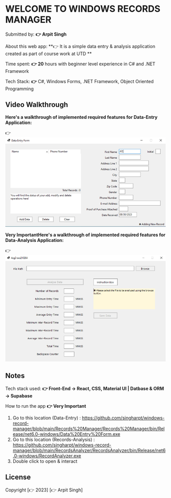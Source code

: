 # WELCOME TO WINDOWS RECORDS MANAGER

Submitted by: **👉 Arpit Singh**

About this web app: **👉 It is a simple data entry & analysis application created as part of course work at UTD **

Time spent: **👉 20** hours with beginner level experience in C# and .NET Framework

Tech Stack: **👉** C#, Windows Forms, .NET Framework, Object Oriented Programming

## Video Walkthrough

**Here's a walkthrough of implemented required features for Data-Entry Application:**

👉<img src='https://github.com/singharpt/windows-record-manager/blob/main/data-entry.gif' title='Data Entry Application Walkthrough' width='' alt='Video Walkthrough' />

**Very ImportantHere's a walkthrough of implemented required features for Data-Analysis Application:**

👉<img src='https://github.com/singharpt/windows-record-manager/blob/main/RecordsAnalyzer/screenshots/records-analyzer.gif' title='Data Analysis Application Walkthrough' width='' alt='Video Walkthrough' />

## Notes

Tech stack used: **👉 Front-End -> React, CSS, Material UI | Datbase & ORM -> Supabase**

How to run the app **👉 Very Important**

1. Go to this location (Data-Entry) : https://github.com/singharpt/windows-record-manager/blob/main/Records%20Manager/Records%20Manager/bin/Release/net6.0-windows/Data%20Entry%20Form.exe
2. Go to this location (Records-Analysis) : https://github.com/singharpt/windows-record-manager/blob/main/RecordsAnalyzer/RecordsAnalyzer/bin/Release/net6.0-windows/RecordAnalyzer.exe
3. Double click to open & interact


## License

Copyright [👉 2023] [👉 Arpit Singh]
